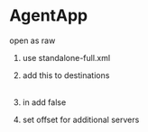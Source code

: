 # AgentApp

open as raw

1. use standalone-full.xml

2. add this to destinations
	<jms-topic name="topic/informTopic">
		<entry name="java:/jms/topic/informTopic"/>
	</jms-topic>
	<jms-topic name="topic/mojTopic">                       
		<entry name="java:jboss/exported/jms/topic/mojTopic"/>                  
	</jms-topic>

3. in <hornetq-server> add
	<security-enabled>false</security-enabled>

4. set offset for additional servers
